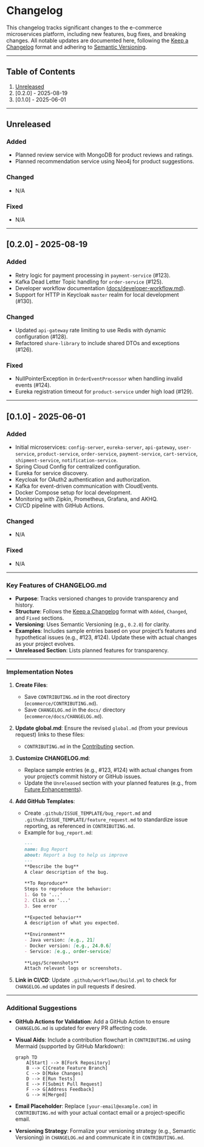 # Changelog

This changelog tracks significant changes to the e-commerce microservices platform, including new features, bug fixes,
and breaking changes. All notable updates are documented here, following
the [Keep a Changelog](https://keepachangelog.com/en/1.0.0/) format and adhering
to [Semantic Versioning](https://semver.org/spec/v2.0.0.html).

---

## Table of Contents

1. [Unreleased](#unreleased)
2. [0.2.0] - 2025-08-19
3. [0.1.0] - 2025-06-01

---

## Unreleased

### Added

- Planned review service with MongoDB for product reviews and ratings.
- Planned recommendation service using Neo4j for product suggestions.

### Changed

- N/A

### Fixed

- N/A

---

## [0.2.0] - 2025-08-19

### Added

- Retry logic for payment processing in `payment-service` (#123).
- Kafka Dead Letter Topic handling for `order-service` (#125).
- Developer workflow documentation ([docs/developer-workflow.md](../docs/developer-workflow.md)).
- Support for HTTP in Keycloak `master` realm for local development (#130).

### Changed

- Updated `api-gateway` rate limiting to use Redis with dynamic configuration (#128).
- Refactored `share-library` to include shared DTOs and exceptions (#126).

### Fixed

- NullPointerException in `OrderEventProcessor` when handling invalid events (#124).
- Eureka registration timeout for `product-service` under high load (#129).

---

## [0.1.0] - 2025-06-01

### Added

- Initial microservices: `config-server`, `eureka-server`, `api-gateway`, `user-service`, `product-service`,
  `order-service`, `payment-service`, `cart-service`, `shipment-service`, `notification-service`.
- Spring Cloud Config for centralized configuration.
- Eureka for service discovery.
- Keycloak for OAuth2 authentication and authorization.
- Kafka for event-driven communication with CloudEvents.
- Docker Compose setup for local development.
- Monitoring with Zipkin, Prometheus, Grafana, and AKHQ.
- CI/CD pipeline with GitHub Actions.

### Changed

- N/A

### Fixed

- N/A

---

### Key Features of CHANGELOG.md

- **Purpose**: Tracks versioned changes to provide transparency and history.
- **Structure**: Follows the [Keep a Changelog](https://keepachangelog.com/) format with `Added`, `Changed`, and `Fixed`
  sections.
- **Versioning**: Uses Semantic Versioning (e.g., `0.2.0`) for clarity.
- **Examples**: Includes sample entries based on your project’s features and hypothetical issues (e.g., #123, #124).
  Update these with actual changes as your project evolves.
- **Unreleased Section**: Lists planned features for transparency.

---

### Implementation Notes

1. **Create Files**:
    - Save `CONTRIBUTING.md` in the root directory (`ecommerce/CONTRIBUTING.md`).
    - Save `CHANGELOG.md` in the `docs/` directory (`ecommerce/docs/CHANGELOG.md`).
2. **Update global.md**: Ensure the revised `global.md` (from your previous request) links to these files:
    - `CONTRIBUTING.md` in the [Contributing](/README.md#contributing) section.
3. **Customize CHANGELOG.md**:
    - Replace sample entries (e.g., #123, #124) with actual changes from your project’s commit history or GitHub issues.
    - Update the `Unreleased` section with your planned features (e.g.,
      from [Future Enhancements](/README.md#future-enhancements)).
4. **Add GitHub Templates**:
    - Create `.github/ISSUE_TEMPLATE/bug_report.md` and `.github/ISSUE_TEMPLATE/feature_request.md` to standardize issue
      reporting, as referenced in `CONTRIBUTING.md`.
    - Example for `bug_report.md`:
      ```markdown
      ---
      name: Bug Report
      about: Report a bug to help us improve
      ---
      **Describe the bug**
      A clear description of the bug.
 
      **To Reproduce**
      Steps to reproduce the behavior:
      1. Go to '...'
      2. Click on '...'
      3. See error
 
      **Expected behavior**
      A description of what you expected.
 
      **Environment**
      - Java version: [e.g., 21]
      - Docker version: [e.g., 24.0.6]
      - Service: [e.g., order-service]
 
      **Logs/Screenshots**
      Attach relevant logs or screenshots.
      ```

5. **Link in CI/CD**: Update `.github/workflows/build.yml` to check for `CHANGELOG.md` updates in pull requests if
   desired.

---

### Additional Suggestions

- **GitHub Actions for Validation**: Add a GitHub Action to ensure `CHANGELOG.md` is updated for every PR affecting
  code.
- **Visual Aids**: Include a contribution flowchart in `CONTRIBUTING.md` using Mermaid (supported by GitHub Markdown):
  ```mermaid
  graph TD
      A[Start] --> B[Fork Repository]
      B --> C[Create Feature Branch]
      C --> D[Make Changes]
      D --> E[Run Tests]
      E --> F[Submit Pull Request]
      F --> G[Address Feedback]
      G --> H[Merged]
  ```

- **Email Placeholder**: Replace `[your-email@example.com]` in `CONTRIBUTING.md` with your actual contact email or a
  project-specific email.
- **Versioning Strategy**: Formalize your versioning strategy (e.g., Semantic Versioning) in `CHANGELOG.md` and
  communicate it in `CONTRIBUTING.md`.